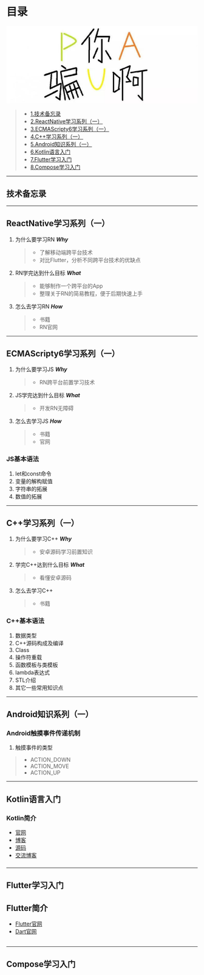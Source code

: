 # 目录

<span id="index"></span>

![技术备忘录模块的封面截图](../Pictures/pua.png)

>* [1.技术备忘录](#index1)
>* [2.ReactNative学习系列（一）](#index2)
>* [3.ECMAScripty6学习系列（一）](#index3)
>* [4.C++学习系列（一）](#index4)
>* [5.Android知识系列（一）](#index5)
>* [6.Kotlin语言入门](#index6)
>* [7.Flutter学习入门](#index7)
>* [8.Compose学习入门](#index8)

---

## 技术备忘录

<span id="index1"></span>

---

## ReactNative学习系列（一）

<span id="index2"></span>

1. 为什么要学习RN ***Why***

    >* 了解移动端跨平台技术
    >* 对比Flutter，分析不同跨平台技术的优缺点

2. RN学完达到什么目标 ***What***

    >* 能够制作一个跨平台的App
    >* 整理关于RN的简易教程，便于后期快速上手

3. 怎么去学习RN ***How***

    >* 书籍
    >* RN官网

---

## ECMAScripty6学习系列（一）

<span id="index3"></span>

1. 为什么要学习JS ***Why***

    >* RN跨平台前置学习技术

2. JS学完达到什么目标 ***What***

    >* 开发RN无障碍

3. 怎么去学习JS ***How***

    >* 书籍
    >* 官网

### JS基本语法

1. let和const命令
2. 变量的解构赋值
3. 字符串的拓展
4. 数值的拓展

---

## C++学习系列（一）

<span id="index4"></span>


1. 为什么要学习C++ ***Why***

    >* 安卓源码学习前置知识

2. 学完C++达到什么目标 ***What***

    > * 看懂安卓源码

3. 怎么去学习C++

    > * 书籍

### C++基本语法

1. 数据类型
2. C++源码构成及编译
3. Class
4. 操作符重载
5. 函数模板与类模板
6. lambda表达式
7. STL介绍
8. 其它一些常用知识点

---

## Android知识系列（一）

<span id="index5"></span>

### Android触摸事件传递机制

1. 触摸事件的类型
>* ACTION_DOWN
>* ACTION_MOVE
>* ACTION_UP
>

---

## Kotlin语言入门

<span id="index6"></span>

### Kotlin简介

* [官网](http://kotlinlang.org)
* [博客](https://blog.jetbrains.com/kotlin/)
* [源码](https://github.com/jetbrains/kotlin)
* [交流博客](http://www.println.net/cate/kotlin) 

### 

---

## Flutter学习入门

<span id="index7"/>

## Flutter简介
* [Flutter官网](https://flutter.cn/docs)
* [Dart官网](https://dart.cn/overview)

## 
---

## Compose学习入门

<span id="index8"/>


























